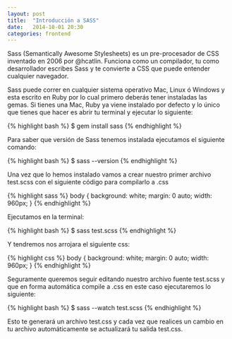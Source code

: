 ```yaml
---
layout: post
title:  "Introducción a SASS"
date:   2014-10-01 20:30
categories: frontend
---
```

Sass (Semantically Awesome Stylesheets) es un pre-procesador de CSS inventado en 2006 por @hcatlin. Funciona como un compilador, tu como desarrollador escribes Sass y te convierte a CSS que puede entender cualquier navegador.

Sass puede correr en cualquier sistema operativo Mac, Linux ó Windows y esta escrito en Ruby por lo cual primero deberás tener instaladas las gemas. Si tienes una Mac, Ruby ya viene instalado por defecto y lo único que tienes que hacer es abrir tu terminal y ejecutar lo siguiente:

{% highlight bash %}
$ gem install sass
{% endhighlight %}

Para saber que versión de Sass tenemos instalada ejecutamos el siguiente comando:

{% highlight bash %}
$ sass --version
{% endhighlight %}

Una vez que lo hemos instalado vamos a crear nuestro primer archivo test.scss con el siguiente código para compilarlo a .css

{% highlight sass %}
body {
  background: white;
  margin: 0 auto;
  width: 960px;
}
{% endhighlight %}

Ejecutamos en la terminal:

{% highlight bash %}
$ sass test.scss
{% endhighlight %}

Y tendremos nos arrojara el siguiente css:

{% highlight css %}
body {
  background: white;
  margin: 0 auto;
  width: 960px;
}
{% endhighlight %}

Seguramente queremos seguir editando nuestro archivo fuente test.scss y que en forma automática compile a .css en este caso ejecutaremos lo siguiente:

{% highlight bash %}
$ sass --watch test.scss
{% endhighlight %}

Esto te generará un archivo test.css y cada vez que realices un cambio en tu archivo automáticamente se actualizará tu salida test.css.
